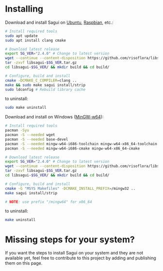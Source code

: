 # Installing

Download and install Sagui on [Ubuntu](https://www.ubuntu.com), [Raspbian](https://www.raspberrypi.org/downloads/raspbian), etc.:

```bash
# Install required tools
sudo apt update
sudo apt install clang cmake

# Download latest release
export SG_VER="2.4.0" # Change to latest version
wget --continue --content-disposition https://github.com/risoflora/libsagui/archive/v$SG_VER.tar.gz
tar -zxvf libsagui-$SG_VER.tar.gz
cd libsagui-$SG_VER/ && mkdir build && cd build/

# Configure, build and install
cmake -DCMAKE_C_COMPILER=clang ..
make && sudo make sagui install/strip
sudo ldconfig # Rebuild library cache
```

to uninstall:

```bash
sudo make uninstall
```

Download and install on Windows ([MinGW-w64](http://www.msys2.org)):

```bash
# Install required tools
pacman -Syu
pacman -S --needed wget
pacman -S --needed base-devel
pacman -S --needed mingw-w64-i686-toolchain mingw-w64-x86_64-toolchain
pacman -S --needed mingw-w64-i686-cmake mingw-w64-x86_64-cmake

# Download latest release
export SG_VER="2.4.0" # Change to latest version
wget --continue --content-disposition https://github.com/risoflora/libsagui/archive/v$SG_VER.tar.gz
tar -zxvf libsagui-$SG_VER.tar.gz
cd libsagui-$SG_VER/ && mkdir build && cd build/

# Configure, build and install
cmake -G "MSYS Makefiles" -DCMAKE_INSTALL_PREFIX=/mingw32 ..
make sagui install/strip

# NOTE: use prefix "/mingw64" for x86_64
```

to uninstall:

```bash
make uninstall
```

# Missing steps for your system?

If you want the steps to install Sagui on your system and they are not available yet, feel free to contribute to this project by adding and publishing them on this page.